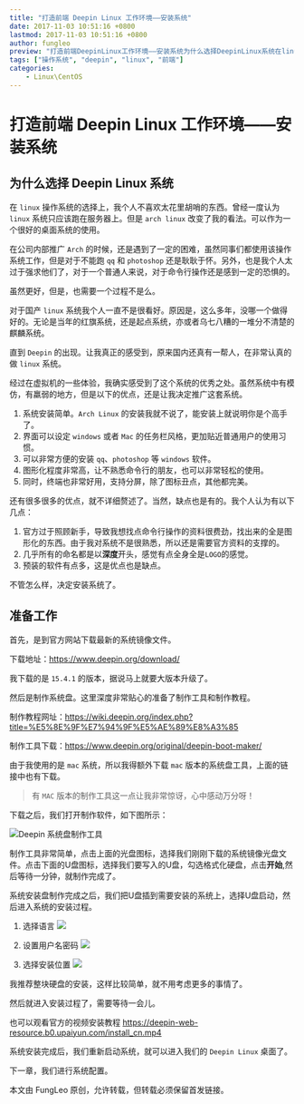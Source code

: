 ```yaml
---
title: "打造前端 Deepin Linux 工作环境——安装系统"
date: 2017-11-03 10:51:16 +0800
lastmod: 2017-11-03 10:51:16 +0800
author: fungleo
preview: "打造前端DeepinLinux工作环境——安装系统为什么选择DeepinLinux系统在linux操作系统的选择上，我个人不喜欢太花里胡哨的东西。曾经一度认为linux系统只应该跑在服务器上。但是archlinux改变了我的看法。可以作为一个很好的桌面系统的使用。在公司内部推广Arch的时候，还是遇到了一定的困难，虽然同事们都使用该操作系统工作，但是对于不能跑qq和"
tags: ["操作系统", "deepin", "linux", "前端"]
categories:
    - Linux\CentOS
---
```


# 打造前端 Deepin Linux 工作环境——安装系统

## 为什么选择 Deepin Linux 系统

在 `linux` 操作系统的选择上，我个人不喜欢太花里胡哨的东西。曾经一度认为 `linux` 系统只应该跑在服务器上。但是 `arch linux` 改变了我的看法。可以作为一个很好的桌面系统的使用。

在公司内部推广 `Arch` 的时候，还是遇到了一定的困难，虽然同事们都使用该操作系统工作，但是对于不能跑 `qq` 和 `photoshop` 还是耿耿于怀。另外，也是我个人太过于强求他们了，对于一个普通人来说，对于命令行操作还是感到一定的恐惧的。

虽然更好，但是，也需要一个过程不是么。

对于国产 `linux` 系统我个人一直不是很看好。原因是，这么多年，没哪一个做得好的。无论是当年的红旗系统，还是起点系统，亦或者乌七八糟的一堆分不清楚的麒麟系统。

直到 `Deepin` 的出现。让我真正的感受到，原来国内还真有一帮人，在非常认真的做 `linux` 系统。

经过在虚拟机的一些体验，我确实感受到了这个系统的优秀之处。虽然系统中有模仿，有羸弱的地方，但是以下的优点，还是让我决定推广这套系统。

1. 系统安装简单。`Arch Linux` 的安装我就不说了，能安装上就说明你是个高手了。
2. 界面可以设定 `windows` 或者 `Mac` 的任务栏风格，更加贴近普通用户的使用习惯。
3. 可以非常方便的安装 `qq`、`photoshop` 等 `windows` 软件。
4. 图形化程度非常高，让不熟悉命令行的朋友，也可以非常轻松的使用。
5. 同时，终端也非常好用，支持分屏，除了图标丑点，其他都完美。

还有很多很多的优点，就不详细赘述了。当然，缺点也是有的。我个人认为有以下几点：

1. 官方过于照顾新手，导致我想找点命令行操作的资料很费劲，找出来的全是图形化的东西。由于我对系统不是很熟悉，所以还是需要官方资料的支撑的。
2. 几乎所有的命名都是以**深度**开头，感觉有点全身全是`LOGO`的感觉。
3. 预装的软件有点多，这是优点也是缺点。


不管怎么样，决定安装系统了。

## 准备工作

首先，是到官方网站下载最新的系统镜像文件。

下载地址：https://www.deepin.org/download/

我下载的是 `15.4.1` 的版本，据说马上就要大版本升级了。

然后是制作系统盘。这里深度非常贴心的准备了制作工具和制作教程。

制作教程网址：https://wiki.deepin.org/index.php?title=%E5%8E%9F%E7%94%9F%E5%AE%89%E8%A3%85

制作工具下载：https://www.deepin.org/original/deepin-boot-maker/

由于我使用的是 `mac` 系统，所以我得额外下载 `mac` 版本的系统盘工具，上面的链接中也有下载。

> 有 `MAC` 版本的制作工具这一点让我非常惊讶，心中感动万分呀！

下载之后，我们打开制作软件，如下图所示：

![Deepin 系统盘制作工具](http://img.blog.csdn.net/20171103105007586?watermark/2/text/aHR0cDovL2Jsb2cuY3Nkbi5uZXQvRnVuZ0xlbw==/font/5a6L5L2T/fontsize/400/fill/I0JBQkFCMA==/dissolve/70/gravity/SouthEast)

制作工具非常简单，点击上面的光盘图标，选择我们刚刚下载的系统镜像光盘文件。点击下面的U盘图标，选择我们要写入的U盘，勾选格式化硬盘，点击**开始**,然后等待一分钟，就制作完成了。

系统安装盘制作完成之后，我们把U盘插到需要安装的系统上，选择U盘启动，然后进入系统的安装过程。

1. 选择语言
![](https://www.deepin.org/wp-content/uploads/2016/12/deepin-installer1.png)

2. 设置用户名密码
![](https://www.deepin.org/wp-content/uploads/2016/12/deepin-installer2.png)

3. 选择安装位置
![](https://www.deepin.org/wp-content/uploads/2016/12/deepin-installer3.png)

我推荐整块硬盘的安装，这样比较简单，就不用考虑更多的事情了。

然后就进入安装过程了，需要等待一会儿。

也可以观看官方的视频安装教程 https://deepin-web-resource.b0.upaiyun.com/install_cn.mp4

系统安装完成后，我们重新启动系统，就可以进入我们的 `Deepin Linux` 桌面了。

下一章，我们进行系统配置。

本文由 FungLeo 原创，允许转载，但转载必须保留首发链接。

